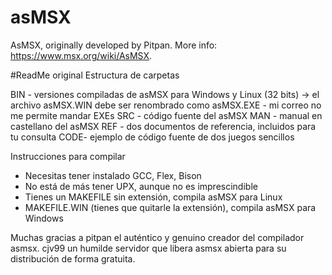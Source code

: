 # asMSX
AsMSX, originally developed by Pitpan. More info: https://www.msx.org/wiki/AsMSX.


#ReadMe original
Estructura de carpetas

BIN - versiones compiladas de asMSX para Windows y Linux (32 bits)
      -> el archivo asMSX.WIN debe ser renombrado como asMSX.EXE - mi correo no me permite mandar EXEs
SRC - código fuente del asMSX
MAN - manual en castellano del asMSX
REF - dos documentos de referencia, incluidos para tu consulta
CODE- ejemplo de código fuente de dos juegos sencillos

Instrucciones para compilar

- Necesitas tener instalado GCC, Flex, Bison
- No está de más tener UPX, aunque no es imprescindible
- Tienes un MAKEFILE sin extensión, compila asMSX para Linux
- MAKEFILE.WIN (tienes que quitarle la extensión), compila asMSX para Windows


Muchas gracias a pitpan el auténtico y genuino creador del compilador asmsx.
cjv99 un humilde servidor que libera asmsx abierta para su distribución de forma gratuita.